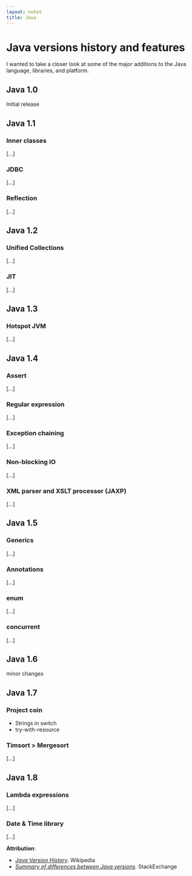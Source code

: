 ```yaml
---
layout: notes
title: Java
---
```


# Java versions history and features

I wanted to take a closer look at some of the major additions to the Java language, libraries, and platform.

## Java 1.0

Initial release

## Java 1.1

### Inner classes
[...]

### JDBC
[...]

### Reflection
[...]

## Java 1.2

### Unified Collections
[...]

### JIT
[...]

## Java 1.3

### Hotspot JVM
[...]

## Java 1.4

### Assert
[...]

### Regular expression
[...]

### Exception chaining
[...]

### Non-blocking IO
[...]

### XML parser and XSLT processor (JAXP)
[...]

## Java 1.5

### Generics
[...]

### Annotations
[...]

### enum
[...]

### concurrent
[...]

## Java 1.6

minor changes

## Java 1.7

### Project coin

* Strings in switch
* try-with-resource

### Timsort > Mergesort
[...]

## Java 1.8

### Lambda expressions
[...]

### Date & Time library
[...]

**Attribution**:

* _[Java Version History](https://en.wikipedia.org/wiki/Java_version_history)_.  Wikipedia
* _[Summary of differences between Java versions](http://programmers.stackexchange.com/questions/193630/summary-of-differences-between-java-versions)_. StackExchange
